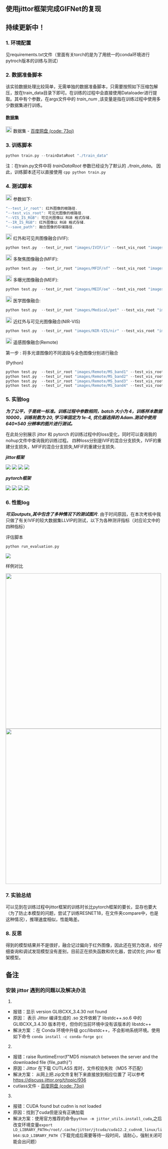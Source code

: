## 使用jittor框架完成GIFNet的复现
## 持续更新中！

### 1. 环境配置
见requirements.txt文件（里面有关torch的是为了用统一的conda环境进行pytroch版本的训练与测试）

### 2. 数据准备脚本
该实验数据处理比较简单，无需单独的数据准备脚本，只需要按照如下压缩包解压，放在train_data目录下即可。在训练的过程中会直接使用Dataloader进行提取。其中有个参数，在args文件中的 *train_num* ,该变量是指在训练过程中使用多少数据集进行训练。
#### 数据集
<img width="20" src="images/dataset1.png">      数据集 - [百度网盘 (code: 73oj)](https://pan.baidu.com/s/1OycxDBUy8d_bv5L0avnuTg?pwd=73oj)

### 3. 训练脚本
```cpp
python train.py --trainDataRoot "./train_data"
```
注：在train.py文件中将 *trainDataRoot* 参数已经设为了默认的 *./train_data*。
因此，训练脚本还可以直接使用
    ```cpp
    python train.py
    ```

### 4. 测试脚本

<img width="20" src="images/set1.png"> 参数如下:

```cpp
"--test_ir_root": 红外图像的根路径.
"--test_vis_root": 可见光图像的根路径.
"--VIS_IS_RGB": 可见光图像以 RGB 格式存储.
"--IR_IS_RGB": 红外图像以 RGB 格式存储.
"--save_path": 融合图像的存储路径.
```

<img width="20" src="images/task.png"> 红外和可见共图像融合(IVIF):

```cpp
python test.py  --test_ir_root "images/IVIF/ir" --test_vis_root "images/IVIF/vis" --save_path "./outputs/outputsIVIF/jittor" --VIS_IS_RGB 
```

<img width="20" src="images/task.png"> 多聚焦图像融合(MFIF):

```cpp
python test.py  --test_ir_root "images/MFIF/nf" --test_vis_root "images/MFIF/ff" --save_path "./outputs/outputsMFIF/jittor" --IR_IS_RGB --VIS_IS_RGB
```

<img width="20" src="images/task.png"> 多曝光图像融合(MEIF):

```cpp
python test.py  --test_ir_root "images/MEIF/oe" --test_vis_root "images/MEIF/ue" --save_path "./outputs/outputsMEIF/jittor" --IR_IS_RGB --VIS_IS_RGB 
```

<img width="20" src="images/task.png"> 医学图像融合:

```cpp
python test.py  --test_ir_root "images/Medical/pet" --test_vis_root "images/Medical/mri" --save_path "./outputs/outputsMedical/jittor" --IR_IS_RGB
```

<img width="20" src="images/task.png"> 近红外与可见光图像融合(NIR-VIS)

```cpp
python test.py  --test_ir_root "images/NIR-VIS/nir" --test_vis_root "images/NIR-VIS/vis" --save_path "./outputs/outputsNIR-VIS/jittor" --VIS_IS_RGB
```

<img width="20" src="images/task.png"> 遥感图像融合(Remote)

第一步 : 将多光谱图像的不同波段与全色图像分别进行融合

(Python)
```cpp
python test.py  --test_ir_root "images/Remote/MS_band1" --test_vis_root "images/Remote/PAN" --save_path "./outputs/outputsRemoteBand1/jittor"
python test.py  --test_ir_root "images/Remote/MS_band2" --test_vis_root "images/Remote/PAN" --save_path "./outputs/outputsRemoteBand2/jittor"
python test.py  --test_ir_root "images/Remote/MS_band3" --test_vis_root "images/Remote/PAN" --save_path "./outputs/outputsRemoteBand3/jittor"
python test.py  --test_ir_root "images/Remote/MS_band4" --test_vis_root "images/Remote/PAN" --save_path "./outputs/outputsRemoteBand4/jittor"
```
### 5. 实验log
**_为了公平，于是统一标准。训练过程中参数相同，batch 大小为 4，训练样本数据 10000，训练轮数为 20, 学习率固定为 1e-4, 优化器选择的 Adam.测试中使用 640×540 分辨率的图片进行测试。_**

在此处分别展示 jittor 和 pytorch 的训练过程中的loss变化，同时可以查询我的nohup文件中查询我的训练过程。
四种loss分别是IVIF的混合分支损失，IVIF的重建分支损失，MFIF的混合分支损失,MFIF的重建分支损失.

**_jittor框架_**

<img  src="losspng/jittor/item1_com_loss.png">
<img  src="losspng/jittor/item1_spe_loss.png">
<img  src="losspng/jittor/item2_com_loss.png">
<img  src="losspng/jittor/item2_spe_loss.png">

**_pytorch框架_**

<img  src="losspng/pytorch/item1_com_loss.png">
<img  src="losspng/pytorch/item1_spe_loss.png">
<img  src="losspng/pytorch/item2_com_loss.png">
<img  src="losspng/pytorch/item2_spe_loss.png">

### 6. 性能log
**_可见outputs,其中包含了多种情况下的测试图片_**.
由于时间原因，在本次考核中我只做了有关IVIF的较大数据集LLVIP的测试，以下为各种测评指标（对应论文中的四种指标）

评估脚本
```cpp
python run_evaluation.py
```
<img  src="model_comparison_table.png">

样例对比

<img width="500" src="outputs/outputsIVIF/jittor/190212.jpg">
<img  width="500"src="outputs/outputsIVIF/pytorch/190212.jpg">

### 7. 实验总结
可以见到在训练过程中jittor框架的训练时长比pytorch框架的要长，显存也要大（为了防止本模型的问题，尝试了训练RESNET18，在文件夹compare中，也是这种情况），推理速度相似，性能略差。

### 8. 反思
得到的模型结果并不是很好，融合记过偏向于红外图像，因此还在努力改进，经仔细查询和调试发现模型没有差别，目前正在损失函数和优化器，尝试优化 jittor 框架模型。

## 备注
### 安装 jittor 遇到的问题以及解决办法
1. 
 - 报错：显示  version GLIBCXX_3.4.30 not found  
 - 原因： 表示 Jittor 编译生成的 .so 文件依赖了 libstdc++.so.6 中的 GLIBCXX_3.4.30 版本符号，但你的当前环境中没有该版本的 libstdc++
 - 解决方案 ：在 Conda 环境中升级 gcc/libstdc++，不会影响系统环境。使用如下命令 `conda install -c conda-forge gcc`
2. 
 - 报错：raise RuntimeError(f"MD5 mismatch between the server and the downloaded file {file_path}")
 - 原因：Jittor 在下载 CUTLASS 库时，文件校验失败（MD5 不匹配）
 - 解决方案： 从网上把.zip文件复制下来直接放到相应位置了 可以参考 https://discuss.jittor.org/t/topic/936
 - cutlass文件 - [百度网盘 (code: 73oj)](https://pan.baidu.com/s/1OycxDBUy8d_bv5L0avnuTg?pwd=73oj)
 3.
 - 报错：CUDA found but cudnn is not loaded
 - 原因：找到了cuda但是没有正确加载
 - 解决方案：使用官方推荐的命令`python -m jittor_utils.install_cuda`,之后改变环境变量`export LD_LIBRARY_PATH=/root/.cache/jittor/jtcuda/cuda12.2_cudnn8_linux/lib64:$LD_LIBRARY_PATH`（下载完成后需要等待一段时间，请耐心，强制关闭可能会出问题）

